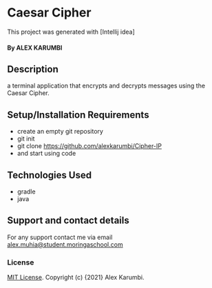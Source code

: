 # Caesar Cipher
This project was generated with [Intellij idea]
#### By ALEX KARUMBI
## Description
a terminal application that encrypts and decrypts messages using the Caesar Cipher.
## Setup/Installation Requirements
* create an empty git repository
* git init
* git clone https://github.com/alexkarumbi/Cipher-IP
* and start using code
## Technologies Used
* gradle
* java
## Support and contact details
For any support contact me via email alex.muhia@student.moringaschool.com
### License
 [MIT License](License).
Copyright (c) {2021}  Alex Karumbi.